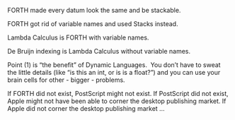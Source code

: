 FORTH made every datum look the same and be stackable.

FORTH got rid of variable names and used Stacks instead.

Lambda Calculus is FORTH with variable names.

De Bruijn indexing is Lambda Calculus without variable names.

Point (1) is “the benefit” of Dynamic Languages.  You don’t have to sweat the little details (like “is this an int, or is is a float?”) and you can use your brain cells for other - bigger - problems.

If FORTH did not exist, PostScript might not exist.  If PostScript did not exist, Apple might not have been able to corner the desktop publishing market.  If Apple did not corner the desktop publishing market ...


